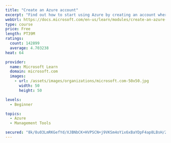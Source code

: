 ```yaml
---
title: "Create an Azure account"
excerpt: "Find out how to start using Azure by creating an account where you’ll see services and personal settings for identity, billing, and preferences."
webUrl: https://docs.microsoft.com/en-us/learn/modules/create-an-azure-account/
type: course
price: Free
length: PT39M
ratings:
  count: 142899
  average: 4.703238
heat: 64

provider:
  name: Microsoft Learn
  domain: microsoft.com
  images:
    - url: /assets/images/organizations/microsoft.com-50x50.jpg
      width: 50
      height: 50

levels:
  - Beginner

topics:
  - Azure
  - Management Tools

secured: "8k/8u03LmRKGefYd/XJBNbCK+HVPSCN+j9VKSm4oYix6xBaYDpF4ap8LBsH/2qUPJK3ZYt9i+m7bvQ2XYm1ch9UBDi9qaLxspjHdemw90SqaI2xkU8hpdRDMD2fULnC1fjedB5xI/wJGAhhYRZPQ7qLKFgYcHFPxlYdVHKWW71CwzV+Sr+NUmxzlqttTUEh+/5ifUhiJUxcqi4uDEpoI3e8KUXOKKlOyMY8vYalXWmgsTe6sjuIwnqbY2F2cxMGHQVFWsNsplPpqPoxOjXpfGoMXJY46VgnhHbwJ9+e3HBbLEKUEKPsciIaSVtA76vL0z+NdaSgkqPEwlztTKJZ9S7FBtxg8vmCDqR6l6L6P2pW6vFPlYfLL2U9ui+BNu/0akhybpiEaZFV+0GJ1k/ebmuWzq7pO6gVFYQRksU+FQzxZxXJGESkoczbDPzJtsgR2;X5hNxxaMVMyI9YcqR4bBFw=="
---
```


